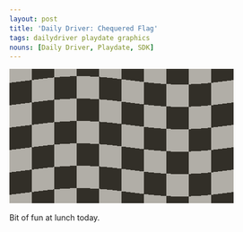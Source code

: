 ```yaml
---
layout: post
title: 'Daily Driver: Chequered Flag'
tags: dailydriver playdate graphics
nouns: [Daily Driver, Playdate, SDK]
---
```


![GIF](/images/posts/daily-driver-chequered-flag.gif#playdate)

Bit of fun at lunch today.